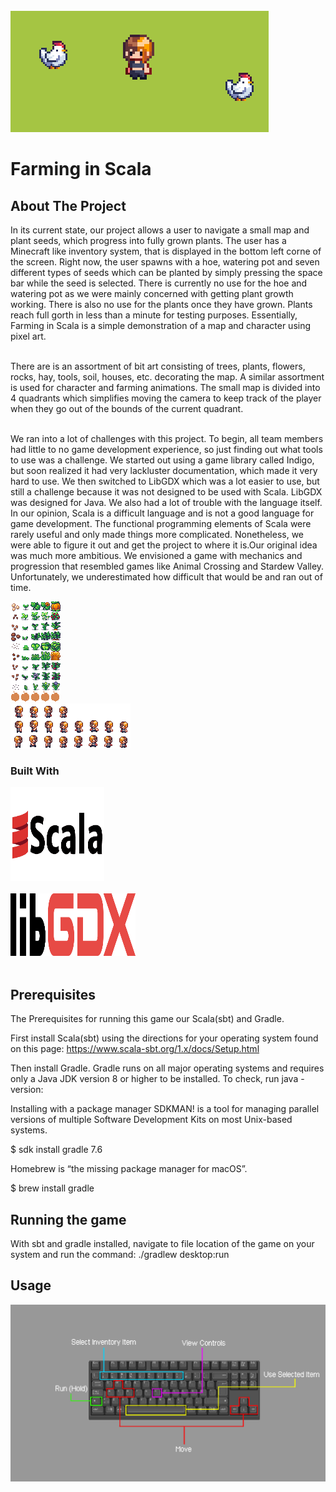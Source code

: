 
<!-- PROJECT LOGO -->
<br />

  <a href="https://github.com/othneildrew/Best-README-Template">
    <img src="assets/logo.png" alt="Logo">
  </a>

<h1>Farming in Scala</h1>

<!-- ABOUT THE PROJECT -->
## About The Project



In its current state, our project allows a user to navigate a small map and plant seeds, which progress into fully grown plants. The user has a Minecraft like inventory system, that is displayed in the bottom left corne of the screen. Right now, the user spawns with a hoe, watering pot and seven different types of seeds which can be planted by simply pressing the space bar while the seed is selected. There is currently no use for the hoe and watering pot as we were mainly concerned with getting plant growth working. There is also no use for the plants once they have grown. Plants reach full gorth in less than a minute for testing purposes. Essentially, Farming in Scala is a simple demonstration of a map and character using pixel art.</p>
<br>
There are is an assortment of bit art consisting of trees, plants, flowers, rocks, hay, tools, soil, houses, etc. decorating the map. A similar assortment is used for character and farming animations. The small map is divided into 4 quadrants which simplifies moving the camera to keep track of the player when they go out of the bounds of the current quadrant.</p>
<br>
We ran into a lot of challenges with this project. To begin, all team members had little to no game development experience, so just finding out what tools to use was a challenge. We started out using a game library called Indigo, but soon realized it had very lackluster documentation, which made it very hard to use. We then switched to LibGDX which was a lot easier to use, but still a challenge because it was not designed to be used with Scala. LibGDX was designed for Java. We also had a lot of trouble with the language itself. In our opinion, Scala is a difficult language and is not a good language for game development. The functional programming elements of Scala were rarely useful and only made things more complicated. Nonetheless, we were able to figure it out and get the project to where it is.Our original idea was much more ambitious. We envisioned a game with mechanics and progression that resembled games like Animal Crossing and Stardew Valley. Unfortunately, we underestimated how difficult that would be and ran out of time.

<img src="assets/plants.png" alt="Logo">
<br>
<img src="assets\walk and idle.png" alt="Logo">
<br>


### Built With

<img src="assets\scala.png" height="150" width="150">
<br>
<br>
<img src="assets\logogdx.png" height="100" width="200">
<br><br>




## Prerequisites

The Prerequisites for running this game our Scala(sbt) and Gradle.

First install Scala(sbt) using the directions for your operating system found on this page: https://www.scala-sbt.org/1.x/docs/Setup.html


Then install Gradle. Gradle runs on all major operating systems and requires only a Java JDK version 8 or higher to be installed. To check, run java -version:

Installing with a package manager
SDKMAN! is a tool for managing parallel versions of multiple Software Development Kits on most Unix-based systems.

$ sdk install gradle 7.6

Homebrew is “the missing package manager for macOS”.

$ brew install gradle

## Running the game
With sbt and gradle installed, navigate to file location of the game on your system and run the command: ./gradlew desktop:run
<!-- USAGE EXAMPLES -->
## Usage

<img src="assets\controls.png">
